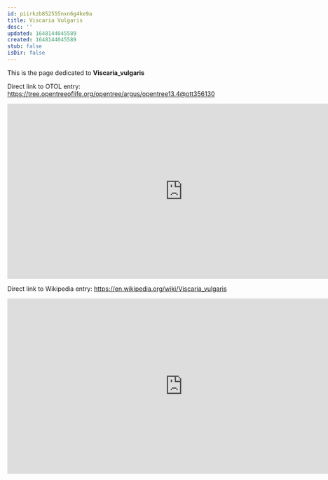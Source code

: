 ```yaml
---
id: piirkzb852555nxn6g4ke9a
title: Viscaria Vulgaris
desc: ''
updated: 1648144045589
created: 1648144045589
stub: false
isDir: false
---
```

This is the page dedicated to **Viscaria_vulgaris**


Direct link to OTOL entry: https://tree.opentreeoflife.org/opentree/argus/opentree13.4@ott356130



<html>
    <body>
    <iframe src="https://tree.opentreeoflife.org/opentree/argus/opentree13.4@ott356130"
    width="800" height="400" frameborder="0" allowfullscreen> </iframe>
    </body>
</html>
    


Direct link to Wikipedia entry: https://en.wikipedia.org/wiki/Viscaria_vulgaris



<html>
    <body>
    <iframe src="https://en.wikipedia.org/wiki/Viscaria_vulgaris"
    width="800" height="400" frameborder="0" allowfullscreen> </iframe>
    </body>
</html>
    
